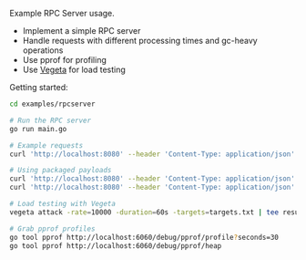 Example RPC Server usage.

- Implement a simple RPC server
- Handle requests with different processing times and gc-heavy operations
- Use pprof for profiling
- Use [Vegeta](https://github.com/tsenart/vegeta) for load testing

Getting started:

```bash
cd examples/rpcserver

# Run the RPC server
go run main.go

# Example requests
curl 'http://localhost:8080' --header 'Content-Type: application/json' --data '{"jsonrpc":"2.0","method":"slow","params":[],"id":2}'

# Using packaged payloads
curl 'http://localhost:8080' --header 'Content-Type: application/json' --data "@rpc-payload-fast.json"
curl 'http://localhost:8080' --header 'Content-Type: application/json' --data "@rpc-payload-slow.json"

# Load testing with Vegeta
vegeta attack -rate=10000 -duration=60s -targets=targets.txt | tee results.bin | vegeta report

# Grab pprof profiles
go tool pprof http://localhost:6060/debug/pprof/profile?seconds=30
go tool pprof http://localhost:6060/debug/pprof/heap
```
